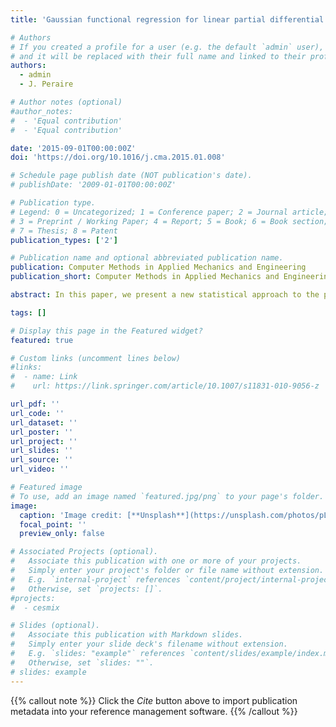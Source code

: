 ```yaml
---
title: 'Gaussian functional regression for linear partial differential equations'

# Authors
# If you created a profile for a user (e.g. the default `admin` user), write the username (folder name) here
# and it will be replaced with their full name and linked to their profile.
authors:  
  - admin
  - J. Peraire

# Author notes (optional)
#author_notes:
#  - 'Equal contribution'
#  - 'Equal contribution'

date: '2015-09-01T00:00:00Z'
doi: 'https://doi.org/10.1016/j.cma.2015.01.008'

# Schedule page publish date (NOT publication's date).
# publishDate: '2009-01-01T00:00:00Z'

# Publication type.
# Legend: 0 = Uncategorized; 1 = Conference paper; 2 = Journal article;
# 3 = Preprint / Working Paper; 4 = Report; 5 = Book; 6 = Book section;
# 7 = Thesis; 8 = Patent
publication_types: ['2']

# Publication name and optional abbreviated publication name.
publication: Computer Methods in Applied Mechanics and Engineering
publication_short: Computer Methods in Applied Mechanics and Engineering 287, 69-89

abstract: In this paper, we present a new statistical approach to the problem of incorporating experimental observations into a mathematical model described by linear partial differential equations (PDEs) to improve the prediction of the state of a physical system. We augment the linear PDE with a functional that accounts for the uncertainty in the mathematical model and is modeled as a Gaussian process. This gives rise to a stochastic PDE which is characterized by the Gaussian functional. We develop a Gaussian functional regression method to determine the posterior mean and covariance of the Gaussian functional, thereby solving the stochastic PDE to obtain the posterior distribution for our prediction of the physical state. Our method has the following features which distinguish itself from other regression methods. First, it incorporates both the mathematical model and the observations into the regression procedure. Second, it can handle the observations given in the form of linear functionals of the field variable. Third, the method is non-parametric in the sense that it provides a systematic way to optimally determine the prior covariance operator of the Gaussian functional based on the observations. Fourth, it provides the posterior distribution quantifying the magnitude of uncertainty in our prediction of the physical state. We present numerical results to illustrate these features of the method and compare its performance to that of the standard Gaussian process regression.

tags: []

# Display this page in the Featured widget?
featured: true

# Custom links (uncomment lines below)
#links:
#  - name: Link
#    url: https://link.springer.com/article/10.1007/s11831-010-9056-z

url_pdf: ''
url_code: ''
url_dataset: ''
url_poster: ''
url_project: ''
url_slides: ''
url_source: ''
url_video: ''

# Featured image
# To use, add an image named `featured.jpg/png` to your page's folder.
image:
  caption: 'Image credit: [**Unsplash**](https://unsplash.com/photos/pLCdAaMFLTE)'
  focal_point: ''
  preview_only: false

# Associated Projects (optional).
#   Associate this publication with one or more of your projects.
#   Simply enter your project's folder or file name without extension.
#   E.g. `internal-project` references `content/project/internal-project/index.md`.
#   Otherwise, set `projects: []`.
#projects:
#  - cesmix

# Slides (optional).
#   Associate this publication with Markdown slides.
#   Simply enter your slide deck's filename without extension.
#   E.g. `slides: "example"` references `content/slides/example/index.md`.
#   Otherwise, set `slides: ""`.
# slides: example
---
```


{{% callout note %}}
Click the _Cite_ button above to import publication metadata into your reference management software.
{{% /callout %}}
